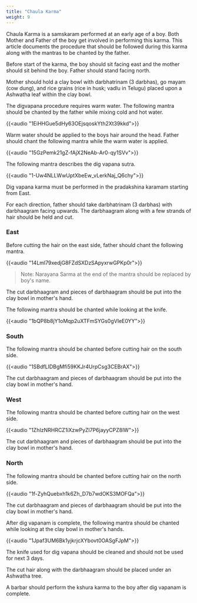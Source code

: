 ```yaml
---
title: "Chaula Karma"
weight: 9
---
```


Chaula Karma is a samskaram performed at an early age of a boy. Both Mother and Father of the boy get involved in performing this karma. This article documents the procedure that should be followed during this karma along with the mantras to be chanted by the father.

Before start of the karma, the boy should sit facing east and the mother should sit behind the boy. Father should stand facing north.

Mother should hold a clay bowl with darbhatrinam (3 darbhas), go mayam (cow dung), and rice grains (rice in husk; vadlu in Telugu) placed upon a Ashwatha leaf within the clay bowl.

The digvapana procedure requires warm water. The following mantra should be chanted by the father while mixing cold and hot water.

{{<audio "1EiHHGue5dHy63OEjsqoskYth2Xt39kkd">}}

Warm water should be applied to the boys hair around the head. Father should chant the following mantra while the warm water is applied.

{{<audio "15GzPemk21gZ-fAjX2NeAb-Ar0-qy1SVv">}}

The following mantra describes the dig vapana sutra.

{{<audio "1-Uw4NLLWwUptXbeEw_vLerkNaj_Q6chy">}}

Dig vapana karma must be performed in the pradakshina karamam starting from East.

For each direction, father should take darbhatrinam (3 darbhas) with darbhaagram facing upwards. The darbhaagram along with a few strands of hair should be held and cut. 

### **East**

Before cutting the hair on the east side, father should chant the following mantra.

{{<audio "14Lml79xedjG8FZdSXDzSApyxrwGPKp0r">}}

> Note: Narayana Sarma at the end of the mantra should be replaced by boy's name.

The cut darbhaagram and pieces of darbhaagram should be put into the clay bowl in mother's hand.

The following mantra should be chanted while looking at the knife.

{{<audio "1bQP8b8jY1oMqp2uXTFmSYGs0gVIeE0YY">}}

### **South**

The following mantra should be chanted before cutting hair on the south side.

{{<audio "1SBdfLIDBgMfi59KKJr4UrpCsg3CEBrAX">}}

The cut darbhaagram and pieces of darbhaagram should be put into the clay bowl in mother's hand.

### West

The following mantra should be chanted before cutting hair on the west side.

{{<audio "1ZhIzNRHRCZ1iXzwPyZl7P6jayyCPZ8lW">}}

The cut darbhaagram and pieces of darbhaagram should be put into the clay bowl in mother's hand.

### North

The following mantra should be chanted before cutting hair on the north side.

{{<audio "1f-ZyhQuebxh1k6Zh_D7b7wdOKS3MOFQa">}}

The cut darbhaagram and pieces of darbhaagram should be put into the clay bowl in mother's hand.

After dig vapanam is complete, the following mantra should be chanted while looking at the clay bowl in mother's hands.

{{<audio "1Jpaf3UM6Bk1yjkrjcXYbovt0OASgFJpM">}}

The knife used for dig vapana should be cleaned and should not be used for next 3 days.

The cut hair along with the darbhaagram should be placed under an Ashwatha tree.

A barbar should perform the kshura karma to the boy after dig vapanam is complete.

